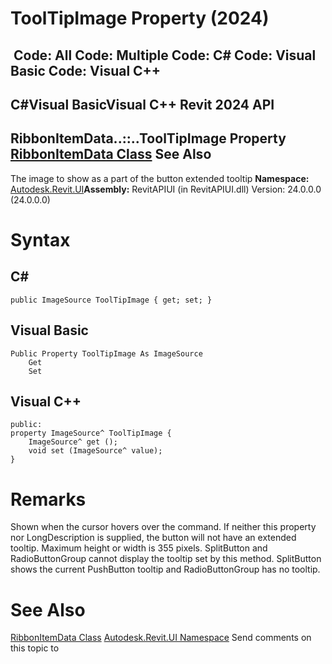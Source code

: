 # ToolTipImage Property (2024)

﻿
 Code: All Code: Multiple Code: C# Code: Visual Basic Code: Visual C++   
---  
C#Visual BasicVisual C++
Revit 2024 API  
---  
RibbonItemData..::..ToolTipImage Property   
[RibbonItemData Class](eb399d25-88cb-c3a1-c445-37077b3a5aa1.md "RibbonItemData Class") See Also  
---  
The image to show as a part of the button extended tooltip 
**Namespace:** [Autodesk.Revit.UI](e86fd90a-8957-02a6-da7f-ced248966e3e.md "Autodesk.Revit.UI Namespace")**Assembly:** RevitAPIUI (in RevitAPIUI.dll) Version: 24.0.0.0 (24.0.0.0)
# Syntax
C#  
---  
```text
public ImageSource ToolTipImage { get; set; }
```
  
Visual Basic  
---  
```text
Public Property ToolTipImage As ImageSource
	Get
	Set
```
  
Visual C++  
---  
```text
public:
property ImageSource^ ToolTipImage {
	ImageSource^ get ();
	void set (ImageSource^ value);
}
```
  
# Remarks
Shown when the cursor hovers over the command. If neither this property nor LongDescription is supplied, the button will not have an extended tooltip. Maximum height or width is 355 pixels. SplitButton and RadioButtonGroup cannot display the tooltip set by this method. SplitButton shows the current PushButton tooltip and RadioButtonGroup has no tooltip.
# See Also
[RibbonItemData Class](eb399d25-88cb-c3a1-c445-37077b3a5aa1.md "RibbonItemData Class")
[Autodesk.Revit.UI Namespace](e86fd90a-8957-02a6-da7f-ced248966e3e.md "Autodesk.Revit.UI Namespace")
Send comments on this topic to 